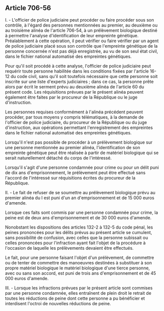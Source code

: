 Article 706-56
----
I. - L'officier de police judiciaire peut procéder ou faire procéder sous son
contrôle, à l'égard des personnes mentionnées au premier, au deuxième ou au
troisième alinéa de l'article 706-54, à un prélèvement biologique destiné à
permettre l'analyse d'identification de leur empreinte génétique. Préalablement
à cette opération, il peut vérifier ou faire vérifier par un agent de police
judiciaire placé sous son contrôle que l'empreinte génétique de la personne
concernée n'est pas déjà enregistrée, au vu de son seul état civil, dans le
fichier national automatisé des empreintes génétiques.

Pour qu'il soit procédé à cette analyse, l'officier de police judiciaire peut
requérir toute personne habilitée dans les conditions fixées par l'article 16-12
du code civil, sans qu'il soit toutefois nécessaire que cette personne soit
inscrite sur une liste d'experts judiciaires ; dans ce cas, la personne prête
alors par écrit le serment prévu au deuxième alinéa de l'article 60 du présent
code. Les réquisitions prévues par le présent alinéa peuvent également être
faites par le procureur de la République ou le juge d'instruction.

Les personnes requises conformément à l'alinéa précédent peuvent procéder, par
tous moyens y compris télématiques, à la demande de l'officier de police
judiciaire, du procureur de la République ou du juge d'instruction, aux
opérations permettant l'enregistrement des empreintes dans le fichier national
automatisé des empreintes génétiques.

Lorsqu'il n'est pas possible de procéder à un prélèvement biologique sur une
personne mentionnée au premier alinéa, l'identification de son empreinte
génétique peut être réalisée à partir de matériel biologique qui se serait
naturellement détaché du corps de l'intéressé.

Lorsqu'il s'agit d'une personne condamnée pour crime ou pour un délit puni de
dix ans d'emprisonnement, le prélèvement peut être effectué sans l'accord de
l'intéressé sur réquisitions écrites du procureur de la République.

II. - Le fait de refuser de se soumettre au prélèvement biologique prévu au
premier alinéa du I est puni d'un an d'emprisonnement et de 15 000 euros
d'amende.

Lorsque ces faits sont commis par une personne condamnée pour crime, la peine
est de deux ans d'emprisonnement et de 30 000 euros d'amende.

Nonobstant les dispositions des articles 132-2 à 132-5 du code pénal, les peines
prononcées pour les délits prévus au présent article se cumulent, sans
possibilité de confusion, avec celles que la personne subissait ou celles
prononcées pour l'infraction ayant fait l'objet de la procédure à l'occasion de
laquelle les prélèvements devaient être effectués.

Le fait, pour une personne faisant l'objet d'un prélèvement, de commettre ou de
tenter de commettre des manoeuvres destinées à substituer à son propre matériel
biologique le matériel biologique d'une tierce personne, avec ou sans son
accord, est puni de trois ans d'emprisonnement et de 45 000 euros d'amende.

III. - Lorsque les infractions prévues par le présent article sont commises par
une personne condamnée, elles entraînent de plein droit le retrait de toutes les
réductions de peine dont cette personne a pu bénéficier et interdisent l'octroi
de nouvelles réductions de peine.
